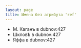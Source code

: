 ```yaml
---
layout: page
title: Имена без атрибута 'ref'
---
```


- <persName>М. Каганъ</persName> в dubnov:427
- <placeName>Шкловѣ</placeName> в dubnov:427
- <placeName>Яффа</placeName> в dubnov:427

